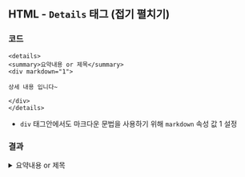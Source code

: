 ## HTML - `Details` 태그 (접기 펼치기)

### 코드

```
<details>
<summary>요약내용 or 제목</summary>
<div markdown="1">

상세 내용 입니다~

</div>
</details>
```

- `div` 태그안에서도 마크다운 문법을 사용하기 위해 `markdown` 속성 값 1 설정

### 결과

<details>
<summary>요약내용 or 제목</summary>
<div markdown="1">

상세 내용 입니다~

</div>
</details>
